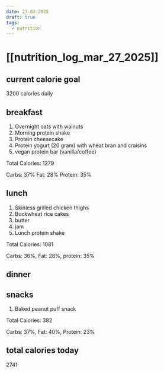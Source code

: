 ```yaml
---
date: 27-03-2025
draft: true
tags:
  - nutrition
---
```

# [[nutrition_log_mar_27_2025]]

## current calorie goal
3200 calories daily

## breakfast
1. Overnight oats with walnuts
2. Morning protein shake
3. Protein cheesecake
4. Protein yogurt (20 gram) with wheat bran and craisins
5. vegan protein bar (vanilla/coffee)

Total Calories: 1279

Carbs: 37% Fat: 28% Protein: 35%

## lunch
1. Skinless grilled chicken thighs
2. Buckwheat rice cakes
3. butter
4. jam
5. Lunch protein shake

Total Calories:  1081

Carbs: 36%, Fat: 28%, protein: 35%

## dinner

## snacks
1. Baked peanut puff snack

Total Calories: 382

Carbs: 37%, Fat: 40%, Protein: 23%
## total calories today
2741